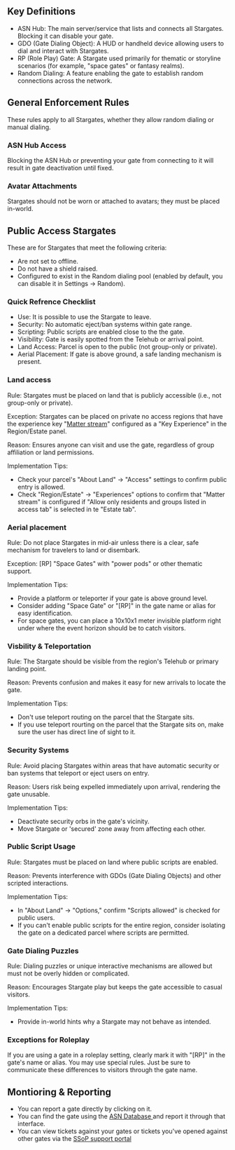 <h2 id="key-definitions">Key Definitions</h2>
<ul>
<li>ASN Hub: The main server/service that lists and connects all Stargates. Blocking it can disable your gate.</li>
<li>GDO (Gate Dialing Object): A HUD or handheld device allowing users to dial and interact with Stargates.</li>
<li>RP (Role Play) Gate: A Stargate used primarily for thematic or storyline scenarios (for example, &quot;space gates&quot; or fantasy realms).</li>
<li>Random Dialing: A feature enabling the gate to establish random connections across the network.</li>
</ul>
<h2 id="general-enforcement-rules">General Enforcement Rules</h2>
<p>These rules apply to all Stargates, whether they allow random dialing or manual dialing.</p>
<h3 id="asn-hub-access">ASN Hub Access</h3>
<p>Blocking the ASN Hub or preventing your gate from connecting to it will result in gate deactivation until fixed.</p>
<h3 id="avatar-attachments">Avatar Attachments</h3>
<p>Stargates should not be worn or attached to avatars; they must be placed in-world.</p>
<h2 id="public-access-stargates">Public Access Stargates</h2>
<p>These are for Stargates that meet the following criteria:</p>
<ul>
<li>Are not set to offline.</li>
<li>Do not have a shield raised.</li>
<li>Configured to exist in the Random dialing pool (enabled by default, you can disable it in Settings -&gt; Random).</li>
</ul>
<h3 id="quick-refrence-checklist">Quick Refrence Checklist</h3>
<ul>
<li>Use: It is possible to use the Stargate to leave.</li>
<li>Security: No automatic eject/ban systems within gate range.</li>
<li>Scripting: Public scripts are enabled close to the the gate.</li>
<li>Visibility: Gate is easily spotted from the Telehub or arrival point.</li>
<li>Land Access: Parcel is open to the public (not group-only or private).</li>
<li>Aerial Placement: If gate is above ground, a safe landing mechanism is present.</li>
</ul>
<h3 id="land-access">Land access</h3>
<p>Rule:
Stargates must be placed on land that is publicly accessible (i.e., not group-only or private).</p>
<p>Exception:
Stargates can be placed on private no access regions that have the experience key &quot;<a href="secondlife:///app/experience/d14a12a0-b48b-11e5-bf4d-fa4c4c646b81/profile">Matter stream</a>&quot; configured as a &quot;Key Experience&quot; in the Region/Estate panel.</p>
<p>Reason:
Ensures anyone can visit and use the gate, regardless of group affiliation or land permissions.</p>
<p>Implementation Tips:</p>
<ul>
<li>Check your parcel&#39;s &quot;About Land&quot; -&gt; &quot;Access&quot; settings to confirm public entry is allowed.</li>
<li>Check &quot;Region/Estate&quot; -&gt; &quot;Experiences&quot; options to confirm that &quot;Matter stream&quot; is configured if &quot;Allow only residents and groups listed in access tab&quot; is selected in te &quot;Estate tab&quot;.</li>
</ul>
<h3 id="aerial-placement">Aerial placement</h3>
<p>Rule:
Do not place Stargates in mid-air unless there is a clear, safe mechanism for travelers to land or disembark.</p>
<p>Exception:
[RP] &quot;Space Gates&quot; with &quot;power pods&quot; or other thematic support.</p>
<p>Implementation Tips:</p>
<ul>
<li>Provide a platform or teleporter if your gate is above ground level.</li>
<li>Consider adding &quot;Space Gate&quot; or &quot;[RP]&quot; in the gate name or alias for easy identification.</li>
<li>For space gates, you can place a 10x10x1 meter invisible platform right under where the event horizon should be to catch visitors.</li>
</ul>
<h3 id="visbility-teleportation">Visbility &amp; Teleportation</h3>
<p>Rule:
The Stargate should be visible from the region&#39;s Telehub or primary landing point.</p>
<p>Reason:
Prevents confusion and makes it easy for new arrivals to locate the gate.</p>
<p>Implementation Tips:</p>
<ul>
<li>Don&#39;t use teleport routing on the parcel that the Stargate sits.</li>
<li>If you use teleport rourting on the parcel that the Stargate sits on, make sure the user has direct line of sight to it.</li>
</ul>
<h3 id="security-systems">Security Systems</h3>
<p>Rule:
Avoid placing Stargates within areas that have automatic security or ban systems that teleport or eject users on entry.</p>
<p>Reason:
Users risk being expelled immediately upon arrival, rendering the gate unusable.</p>
<p>Implementation Tips:</p>
<ul>
<li>Deactivate security orbs in the gate&#39;s vicinity.</li>
<li>Move Stargate or &#39;secured&#39; zone away from affecting each other.</li>
</ul>
<h3 id="public-script-usage">Public Script Usage</h3>
<p>Rule:
Stargates must be placed on land where public scripts are enabled.</p>
<p>Reason:
Prevents interference with GDOs (Gate Dialing Objects) and other scripted interactions.</p>
<p>Implementation Tips:</p>
<ul>
<li>In &quot;About Land&quot; -&gt; &quot;Options,&quot; confirm &quot;Scripts allowed&quot; is checked for public users.</li>
<li>If you can&#39;t enable public scripts for the entire region, consider isolating the gate on a dedicated parcel where scripts are permitted.</li>
</ul>
<h3 id="gate-dialing-puzzles">Gate Dialing Puzzles</h3>
<p>Rule:
Dialing puzzles or unique interactive mechanisms are allowed but must not be overly hidden or complicated.</p>
<p>Reason:
Encourages Stargate play but keeps the gate accessible to casual visitors.</p>
<p>Implementation Tips:</p>
<ul>
<li>Provide in-world hints why a Stargate may not behave as intended.</li>
</ul>
<h3 id="exceptions-for-roleplay">Exceptions for Roleplay</h3>
<p>If you are using a gate in a roleplay setting, clearly mark it with &quot;[RP]&quot; in the gate&#39;s name or alias. You may use special rules. Just be sure to communicate these differences to visitors through the gate name.</p>
<h2 id="montioring-reporting">Montioring &amp; Reporting</h2>
<ul>
<li>You can report a gate directly by clicking on it.</li>
<li>You can find the gate using the <a href="http://www.alpha-fox.com/asn/db/">ASN Database </a> and report it through that interface.</li>
<li>You can view tickets against your gates or tickets you&#39;ve opened against other gates via the <a href="http://www.alpha-fox.com/support/ssop/">SSoP support portal</a></li>
</ul>
